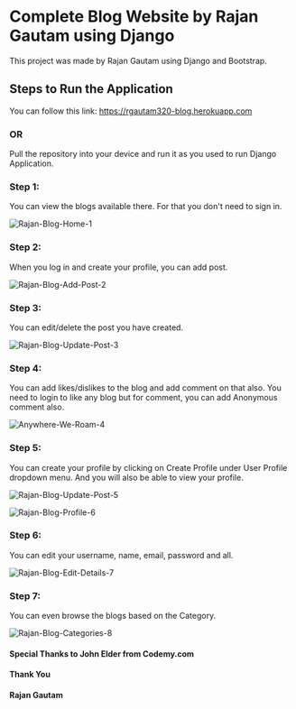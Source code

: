 # Complete Blog Website by Rajan Gautam using Django

This project was made by Rajan Gautam using Django and Bootstrap.

## Steps to Run the Application

You can follow this link: https://rgautam320-blog.herokuapp.com

### OR

Pull the repository into your device and run it as you used to run Django Application.

### Step 1:

You can view the blogs available there. For that you don't need to sign in.

![Rajan-Blog-Home-1](https://user-images.githubusercontent.com/71542496/116866660-6c90d600-ac29-11eb-8649-aaefa94d25f4.png)

### Step 2:

When you log in and create your profile, you can add post. 

![Rajan-Blog-Add-Post-2](https://user-images.githubusercontent.com/71542496/116866740-91854900-ac29-11eb-929c-89641c4e7d8e.png)

### Step 3:

You can edit/delete the post you have created. 

![Rajan-Blog-Update-Post-3](https://user-images.githubusercontent.com/71542496/116866866-b083db00-ac29-11eb-9ac9-993a05dfde85.png)

### Step 4:

You can add likes/dislikes to the blog and add comment on that also. You need to login to like any blog but for comment, you can add Anonymous comment also. 

![Anywhere-We-Roam-4](https://user-images.githubusercontent.com/71542496/116866967-d7daa800-ac29-11eb-90c1-d25f3a5de49e.png)

### Step 5:

You can create your profile by clicking on Create Profile under User Profile dropdown menu. And you will also be able to view your profile.

![Rajan-Blog-Update-Post-5](https://user-images.githubusercontent.com/71542496/116867100-18d2bc80-ac2a-11eb-8915-07ca526ca3e5.png)

![Rajan-Blog-Profile-6](https://user-images.githubusercontent.com/71542496/116867135-2ee07d00-ac2a-11eb-827b-065fc797b98d.png)

### Step 6: 

You can edit your username, name, email, password and all.

![Rajan-Blog-Edit-Details-7](https://user-images.githubusercontent.com/71542496/116867208-52a3c300-ac2a-11eb-8539-457a0918d66d.png)

### Step 7:

You can even browse the blogs based on the Category. 

![Rajan-Blog-Categories-8](https://user-images.githubusercontent.com/71542496/116867385-af9f7900-ac2a-11eb-99dd-0bbc003ba727.png)

#### Special Thanks to John Elder from Codemy.com 

#### Thank You
#### Rajan Gautam 